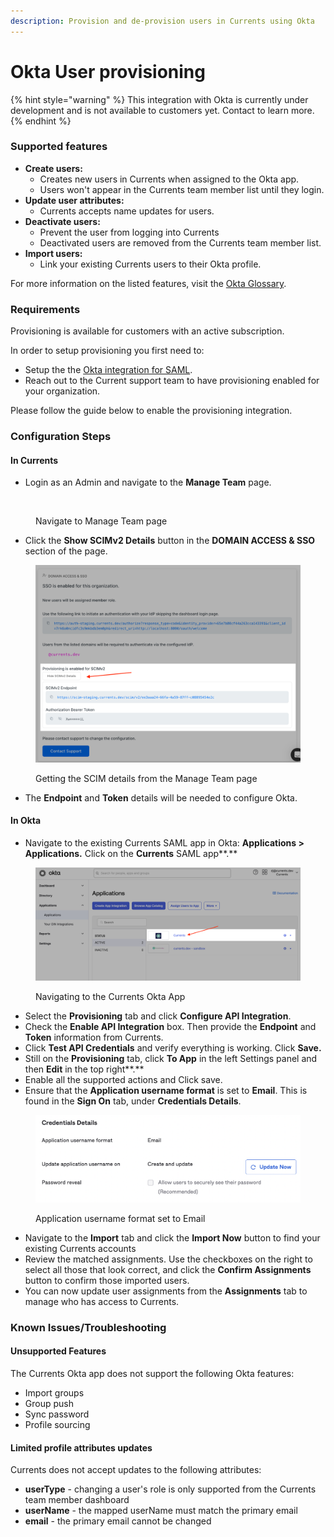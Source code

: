 ```yaml
---
description: Provision and de-provision users in Currents using Okta
---
```


# Okta User provisioning

{% hint style="warning" %}
This integration with Okta is currently under development and is not available to customers yet. Contact to learn more.
{% endhint %}

### Supported features

* **Create users:**
  * Creates new users in Currents when assigned to the Okta app.&#x20;
  * Users won't appear in the Currents team member list until they login.
* **Update user attributes:**&#x20;
  * Currents accepts name updates for users.
* **Deactivate users:**&#x20;
  * Prevent the user from logging into Currents
  * Deactivated users are removed from the Currents team member list.
* **Import users:**&#x20;
  * Link your existing Currents users to their Okta profile.

For more information on the listed features, visit the [Okta Glossary](https://help.okta.com/okta\_help.htm?type=oie\&id=ext\_glossary).



### Requirements

Provisioning is available for customers with an active subscription.&#x20;

In order to setup provisioning you first need to:

* Setup the the  [Okta integration for SAML](./).&#x20;
* Reach out to the Current support team to have provisioning enabled for your organization.

&#x20;Please follow the guide below to enable the provisioning integration.

### Configuration Steps

#### In Currents

* Login as an Admin and navigate to the **Manage Team** page.

<figure><img src="../../../../.gitbook/assets/Screenshot 2024-07-25 at 9.30.26 AM.png" alt=""><figcaption><p>Navigate to Manage Team page</p></figcaption></figure>

* Click the **Show SCIMv2 Details**  button in the **DOMAIN ACCESS & SSO** section of the page.

<figure><img src="../../../../.gitbook/assets/scim-admin-dash (1).png" alt=""><figcaption><p>Getting the SCIM details from the Manage Team page</p></figcaption></figure>

* The **Endpoint** and **Token** details will be needed to configure Okta.

#### In Okta

* Navigate to the existing Currents SAML app in Okta: **Applications > Applications.** Click on the **Currents** SAML app**.**

<figure><img src="../../../../.gitbook/assets/currents-saml-app.png" alt=""><figcaption><p>Navigating to the Currents Okta App</p></figcaption></figure>

* Select the **Provisioning** tab and click **Configure API Integration**.
* Check the **Enable API Integration** box. Then provide the **Endpoint** and **Token** information from Currents.
* Click **Test API Credentials** and verify everything is working. Click **Save.**
* Still on the **Provisioning** tab, click **To App** in the left Settings panel and then **Edit** in the top right**.**
* Enable all the supported actions and Click save.
* Ensure that the **Application username format** is set to **Email**. This is found in the **Sign On** tab, under **Credentials Details**.&#x20;

<figure><img src="../../../../.gitbook/assets/okta-scim-credential-details.png" alt=""><figcaption><p>Application username format set to Email</p></figcaption></figure>

* Navigate to the **Import** tab and click the **Import Now** button to find your existing Currents accounts
* Review the matched assignments. Use the checkboxes on the right to select all those that look correct, and click the **Confirm Assignments** button to confirm those imported users.
* You can now update user assignments from the **Assignments** tab to manage who has access to Currents.

### Known Issues/Troubleshooting

#### Unsupported Features

The Currents Okta app does not support the following Okta features:

* Import groups
* Group push
* Sync password
* Profile sourcing

#### Limited profile attributes updates

Currents does not accept updates to the following attributes:

* **userType** - changing a user's role is only supported from the Currents team member dashboard
* **userName** - the mapped userName must match the primary email
* **email** - the primary email cannot be changed
